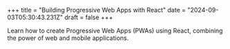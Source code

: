 +++
title = "Building Progressive Web Apps with React"
date = "2024-09-03T05:30:43.231Z"
draft = false
+++

  Learn how to create Progressive Web Apps (PWAs) using React, combining the power of web and mobile applications.
        